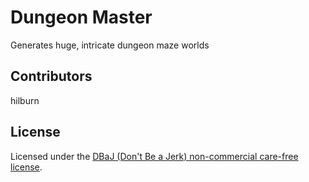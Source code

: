 Dungeon Master
=========
Generates huge, intricate dungeon maze worlds

## Contributors
hilburn

## License
Licensed under the [DBaJ (Don't Be a Jerk) non-commercial care-free license](https://github.com/hilburn/NotEnoughResources/blob/master/LICENSE.md).
